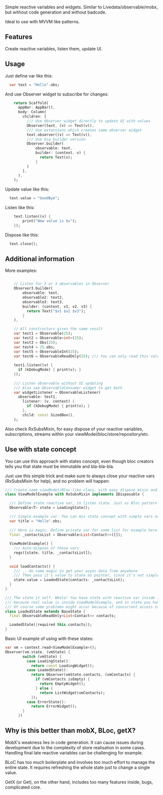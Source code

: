Simple reactive variables and widgets.
Similar to Livedata/observable/mobx, but without code generation and without badcode.

Ideal to use with MVVM like patterns.

## Features

Create reactive variables, listen them, update UI.

## Usage

Just define var like this:

```dart
  var text = "Hello".obs;
```

And use Observer widget to subscribe for changes:

```dart
    return Scaffold(
      appBar: AppBar(),
      body: Column(
        children: [
          /// Use Observer widget directly to update UI with values
          Observer(text, (v) => Text(v)),
          /// Use extensions which creates same observer widget
          text.observer((v) => Text(v)),
          /// Use big builder version
          Observer.builder(
              observable: text,
              builder: (context, v) {
                return Text(v);
              }
          )
        ],
      ),
    );
```

Update value like this:

```dart
  text.value = "GoodBye";
```

Listen like this:

```dart
    text.listen((v) {
        print("New value is $v");
    });
```

Dispose like this:

```dart
  text.close();
```

## Additional information

More examples:

```dart

    // Listen for 2 or 3 observables in Observer
    Observer3.builder(
        observable: text,
        observable2: text2,
        observable3: text3,
        builder: (context, v1, v2, v3) {
          return Text("$v1 $v2 $v3");
        }
    ),

    // All constructors gives the same result
    var test1 = Observable(25);
    var test2 = Observable<int>(25);
    var test3 = Obs(25);
    var test4 = 25.obs;
    var test5 = ObservableInt(25);
    var test6 = ObservableReadOnly(25); /// You can only read this value
    
    test1.listen((v) {
      if (kDebugMode) { print(v); }
    });
    
    /// Listen observable without UI updating
    /// Also see ObservableConsumer widget to get both
    var widgetListener = ObservableListener(
      observable: test1,
        listener: (v, context) {
          if (kDebugMode) { print(v); }
        },
        child: const SizedBox(),
    );
```
Also check RxSubsMixin, for easy dispose of your reactive variables, subscriptions, streams within your viewModel/bloc/store/repository/etc.

## Use with state concept

You can use this approach with states concept, even though bloc creators tells you that state must be immutable and bla-bla-bla.

Just use this simple trick and make sure to always close your reactive vars (RxSubsMixin for help), and no problem will happen:

```dart
/// Create some viewModel/Bloc-like class, with easy dispose mixin and disposable interface
class ViewModelExample with RxSubsMixin implements IDisposable {

  /// Define state reactive var, to listen state. Just as Bloc pattern do.
  Observable<T> state = LoadingState();

  /// Simple example var. You can mix state concept with simple vars or not, it's you to decide
  var title = "Hello".obs;
  
  /// Here is magic. Define private var for some list for example here. It will used in state.
  final _contactsList = Observable<List<Contact>>([]);
  
  ViewModelExample() {
    /// Auto-dispose of these vars
    regs([state, title, _contactsList]);
  }
  
  void loadContacts() {
    /// ...do some magic to get your async data from anywhere
    /// Then pass it's value to state as pointer, since it's not simple type.
    state.value = LoadedState(contacts: _contactsList);
  }
}

/// The state it self. Whola! You have state with reactive var inside it, but it will not lead to any leaks (probably?)
/// because real value is inside ViewModelExample, and in state you have only link to it.
/// Of course some problems might occur because of concurrent access to list, but it never happened in my practice.
class LoadedState extends BaseState {
  final ObservableReadOnly<List<Contact>> contacts;

  LoadedState({required this.contacts});
}

```

Basic UI example of using with these states:

```dart
var vm = context.read<ViewModelExample>();
Observer(vm.state, (vmState) {
        switch (vmState) {
          case LoadingState():
            return const LoadingWidget();
          case LoadedState():
            return Observer(vmState.contacts, (vmContacts) {
              if (vmContacts.isEmpty) {
                return EmptyWidget();
              } else {
                return ListWidget(vmContacts);
            });
          case ErrorState():
            return ErrorWidget();
        }
      })

```

## Why is this better than mobX, BLoc, getX?

MobX's weakness lies in code generation. It can cause issues during development due to the complexity of store realisation in some cases. 
Handling final late reactive variables can be challenging for example.

BLoC has too much boilerplate and involves too much effort to manage the entire state. 
It requires refreshing the whole state just to change a single value.

GetX (or Get), on the other hand, includes too many features inside, bugs, complicated core.
